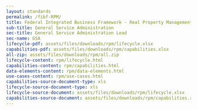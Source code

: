 ```yaml
---
layout: standards
permalink: /fibf-RPM/
title: Federal Integrated Business Framework - Real Property Management
sub-title: General Service Administration
sec-title: General Service Administration Lead
sec-name: GSA
lifecycle-pdf: assets/files/downloads/rpm/lifecycle.xlsx
capabilities-pdf: assets/files/downloads/rpm/capabilities.xlsx
all-zip: assets/files/downloads/rpm/all.zip
lifecycle-content: rpm/lifecycle.html
capabilities-content: rpm/capabilities.html
data-elements-content: rpm/data-elements.html
use-cases-content: rpm/use-cases.html
capabilities-source-document-type: xls
lifecycle-source-document-type: xls
lifecycle-source-document: assets/files/downloads/rpm/lifecycle.xlsx
capabilities-source-document: assets/files/downloads/rpm/capabilities.xlsx
---
```

